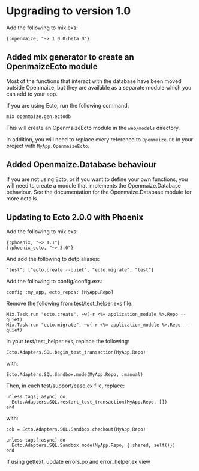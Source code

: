 # Upgrading to version 1.0

Add the following to mix.exs:

    {:openmaize, "~> 1.0.0-beta.0"}

## Added mix generator to create an OpenmaizeEcto module

Most of the functions that interact with the database have been
moved outside Openmaize, but they are available as a separate
module which you can add to your app.

If you are using Ecto, run the following command:

    mix openmaize.gen.ectodb

This will create an OpenmaizeEcto module in the `web/models` directory.

In addition, you will need to replace every reference to `Openmaize.DB`
in your project with `MyApp.OpenmaizeEcto`.

## Added Openmaize.Database behaviour

If you are not using Ecto, or if you want to define your own
functions, you will need to create a module that implements
the Openmaize.Database behaviour. See the documentation for
the Openmaize.Database module for more details.

## Updating to Ecto 2.0.0 with Phoenix

Add the following to mix.exs:

    {:phoenix, "~> 1.1"}
    {:phoenix_ecto, "~> 3.0"}

And add the following to defp aliases:

    "test": ["ecto.create --quiet", "ecto.migrate", "test"]

Add the following to config/config.exs:

    config :my_app, ecto_repos: [MyApp.Repo]

Remove the following from test/test_helper.exs file:

    Mix.Task.run "ecto.create", ~w(-r <%= application_module %>.Repo --quiet)
    Mix.Task.run "ecto.migrate", ~w(-r <%= application_module %>.Repo --quiet)

In your test/test_helper.exs, replace the following:

    Ecto.Adapters.SQL.begin_test_transaction(MyApp.Repo)

with:

    Ecto.Adapters.SQL.Sandbox.mode(MyApp.Repo, :manual)

Then, in each test/support/case.ex file, replace:

    unless tags[:async] do
      Ecto.Adapters.SQL.restart_test_transaction(MyApp.Repo, [])
    end

with:

    :ok = Ecto.Adapters.SQL.Sandbox.checkout(MyApp.Repo)

    unless tags[:async] do
      Ecto.Adapters.SQL.Sandbox.mode(MyApp.Repo, {:shared, self()})
    end

If using gettext, update errors.po and error_helper.ex view
